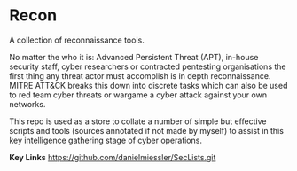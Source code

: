 # Recon
A collection of reconnaissance tools.

No matter the who it is: Advanced Persistent Threat (APT), in-house security staff, cyber researchers or contracted pentesting organisations the first thing any threat actor must accomplish is in depth reconnaissance. 
MITRE ATT&CK breaks this down into discrete tasks which can also be used to red team cyber threats or wargame a cyber attack against your own networks.

This repo is used as a store to collate a number of simple but effective scripts and tools (sources annotated if not made by myself) to assist in this key intelligence gathering stage of cyber operations.

<strong>Key Links</strong>
https://github.com/danielmiessler/SecLists.git
